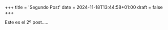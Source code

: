+++
title = 'Segundo Post'
date = 2024-11-18T13:44:58+01:00
draft = false
+++


Este es el 2º post.....